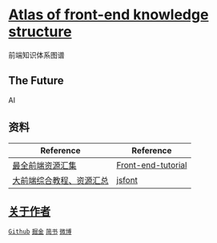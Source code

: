 # [Atlas of front-end knowledge structure](https://github.com/zhanglingrd/front-end-structure)
前端知识体系图谱

## The Future
AI

## 资料

| Reference | Reference
| --------- | ---------
| [最全前端资源汇集](https://www.jianshu.com/p/c3dae0951f74) | [Front-end-tutorial](https://github.com/windiest/Front-end-tutorial)
[大前端综合教程、资源汇总](https://github.com/nicejade/nice-front-end-tutorial/blob/master/tutorial/front-end-tutorial.md) | [jsfont](https://github.com/jsfront/src/blob/master/qq.md)

## [关于作者](http://zhangling.site)
[`Github`](https://github.com/zhanglingrd)
[`掘金`](https://juejin.im/user/59e6e9acf265da43111f4c21/collections?type=created)
[`简书`](https://www.jianshu.com/u/539a1124c845)
[`微博`](https://www.weibo.com/5565541266/profile)